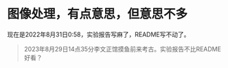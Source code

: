 # 图像处理，有点意思，但意思不多

现在是2022年8月31日0:58，实验报告写麻了，README写不动了。

> 2023年8月29日14点35分李文正馆摸鱼前来考古。实验报告不比README好看？
